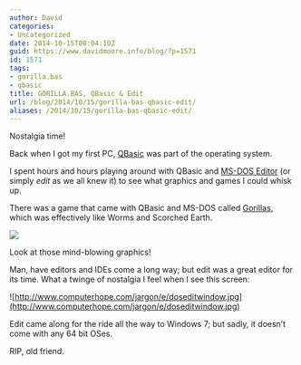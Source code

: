 ```yaml
---
author: David
categories:
- Uncategorized
date: 2014-10-15T00:04:10Z
guid: https://www.davidmoore.info/blog/?p=1571
id: 1571
tags:
- gorilla.bas
- qbasic
title: GORILLA.BAS, QBasic & Edit
url: /blog/2014/10/15/gorilla-bas-qbasic-edit/
aliases: /2014/10/15/gorilla-bas-qbasic-edit/
---
```


Nostalgia time!

Back when I got my first PC, <a href="http://en.wikipedia.org/wiki/QBasic" target="_blank">QBasic</a> was part of the operating system.

I spent hours and hours playing around with QBasic and <a href="http://en.wikipedia.org/wiki/MS-DOS_Editor" target="_blank">MS-DOS Editor</a> (or simply _edit_ as we all knew it) to see what graphics and games I could whisk up.

There was a game that came with QBasic and MS-DOS called <a href="http://en.wikipedia.org/wiki/Gorillas_%28video_game%29" target="_blank">Gorillas</a>, which was effectively like Worms and Scorched Earth.

![](http://upload.wikimedia.org/wikipedia/en/2/2f/Gorillas_screenshot.png)

Look at those mind-blowing graphics!

Man, have editors and IDEs come a long way; but edit was a great editor for its time. What a twinge of nostalgia I feel when I see this screen:

![http://www.computerhope.com/jargon/e/doseditwindow.jpg](http://www.computerhope.com/jargon/e/doseditwindow.jpg)

Edit came along for the ride all the way to Windows 7; but sadly, it doesn’t come with any 64 bit OSes.

RIP, old friend.